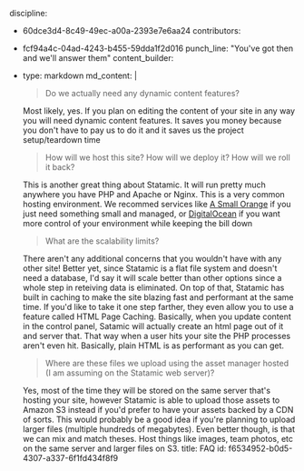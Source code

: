 discipline:
  - 60dce3d4-8c49-49ec-a00a-2393e7e6aa24
contributors:
  - fcf94a4c-04ad-4243-b455-59dda1f2d016
punch_line: "You've got then and we'll answer them"
content_builder:
  - 
    type: markdown
    md_content: |
      > Do we actually need any dynamic content features?
      
      Most likely, yes. If you plan on editing the content of your site in any way you will need dynamic content features. It saves you money because you don't have to pay us to do it and it saves us the project setup/teardown time
      
      > How will we host this site? How will we deploy it? How will we roll it back?
      
      This is another great thing about Statamic. It will run pretty much anywhere you have PHP and Apache or Nginx. This is a very common hosting environment. We recommed services like [A Small Orange](https://asmallorange.com/) if you just need something small and managed, or [DigitalOcean](https://www.digitalocean.com/) if you want more control of your environment while keeping the bill down
      
      > What are the scalability limits?
      
      There aren't any additional concerns that you wouldn't have with any other site! Better yet, since Statamic is a flat file system and doesn't need a database, I'd say it will scale better than other options since a whole step in reteiving data is eliminated. On top of that, Statamic has built in caching to make the site blazing fast and performant at the same time. If you'd like to take it one step farther, they even allow you to use a feature called HTML Page Caching. Basically, when you update content in the control panel, Satamic will actually create an html page out of it and server that. That way when a user hits your site the PHP processes aren't even hit. Basically, plain HTML is as performant as you can get.
      
      > Where are these files we upload using the asset manager hosted (I am assuming on the Statamic web server)?
      
      Yes, most of the time they will be stored on the same server that's hosting your site, however Statamic is able to upload those assets to Amazon S3 instead if you'd prefer to have your assets backed by a CDN of sorts. This would probably be a good idea if you're planning to upload larger files (multiple hundreds of megabytes). Even better though, is that we can mix and match theses. Host things like images, team photos, etc on the same server and larger files on S3.
title: FAQ
id: f6534952-b0d5-4307-a337-6f1fd434f8f9
